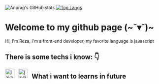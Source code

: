 ![Anurag's GitHub stats](https://github-readme-stats.vercel.app/api?username=womoboy&show_icons=true&theme=nord)
[![Top Langs](https://github-readme-stats.vercel.app/api/top-langs/?username=womoboy&layout=compact&theme=nord)](https://github.com/womoboy)

# Welcome to my github page (~˘▾˘)~
Hi, I'm Reza, I'm a front-end developer, my favorite language is javascript

## There is some techs i know: 👇 

<img style="padding-right:10px;" align="left" width="30px" alt="javascript log" src="https://cdn.worldvectorlogo.com/logos/javascript-1.svg"/>
<img style="padding-right:10px;" align="left" width="30px" alt="javascript log" src="https://cdn.worldvectorlogo.com/logos/html-1.svg"/>
<!-- <img style="padding-right:10px;" align="left" width="30px" alt="javascript log" src="https://cdn.worldvectorlogo.com/logos/css-3.svg"/> -->
<!-- <img style="padding-right:10px;" align="left" width="30px" alt="javascript log" src="https://cdn.worldvectorlogo.com/logos/react-2.svg"/> -->
<!-- <img style="padding-right:10px;" align="left" width="30px" alt="javascript log" src="https://cdn.worldvectorlogo.com/logos/sass-1.svg"/> -->
<!-- <img style="padding-right:10px;" align="left" width="30px" alt="javascript log" src="https://cdn.worldvectorlogo.com/logos/nodejs-1.svg"/> -->

## What i want to learns in future

